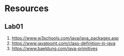 # Resources

## Lab01
1. https://www.w3schools.com/java/java_packages.asp
2. https://www.javatpoint.com/class-definition-in-java
3. https://www.baeldung.com/java-primitives

